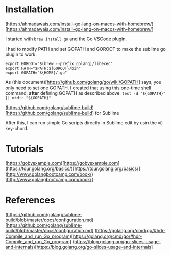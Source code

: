 # Installation

(https://ahmadawais.com/install-go-lang-on-macos-with-homebrew/)[https://ahmadawais.com/install-go-lang-on-macos-with-homebrew/]

I started with `brew install go` and the Go VSCode plugin.

I had to modify PATH and set GOPATH and GOROOT to make the sublime go plugin to work.

    export GOROOT="$(brew --prefix golang)/libexec"
    export PATH="$PATH:${GOROOT}/bin"
    export GOPATH="${HOME}/.go"

As (this document)[https://github.com/golang/go/wiki/GOPATH] says, you only need to set one GOPATH. I created that using this one-time shell command, **after** defining GOPATH as described above:
`test -d "${GOPATH}" || mkdir "${GOPATH}"`

(https://github.com/golang/sublime-build)[https://github.com/golang/sublime-build] for Sublime 

After this, I can run simple Go scripts directly in Sublime edit by usin the `⌘B` key-chord.

# Tutorials

(https://gobyexample.com)[https://gobyexample.com]
(https://tour.golang.org/basics/)[https://tour.golang.org/basics/]
(http://www.golangbootcamp.com/book/)[http://www.golangbootcamp.com/book/]

# References
(https://github.com/golang/sublime-build/blob/master/docs/configuration.md)[https://github.com/golang/sublime-build/blob/master/docs/configuration.md]
(https://golang.org/cmd/go/#hdr-Compile_and_run_Go_program)[https://golang.org/cmd/go/#hdr-Compile_and_run_Go_program]
(https://blog.golang.org/go-slices-usage-and-internals)[https://blog.golang.org/go-slices-usage-and-internals]


